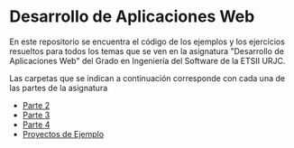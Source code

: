 # Desarrollo de Aplicaciones Web

En este repositorio se encuentra el código de los ejemplos y los ejercicios resueltos para todos los temas que se ven en la asignatura "Desarrollo de Aplicaciones Web" del Grado en Ingeniería del Software de la ETSII URJC.

Las carpetas que se indican a continuación corresponde con cada una de las partes de la asignatura

* [Parte 2](parte_2)
* [Parte 3](parte_3)
* [Parte 4](parte_4)
* [Proyectos de Ejemplo](proyectos_de_ejemplo)